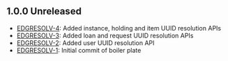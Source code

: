 ## 1.0.0 Unreleased
 * [EDGRESOLV-4](https://issues.folio.org/browse/EDGRESOLV-4): Added instance, holding and item UUID resolution APIs
 * [EDGRESOLV-3](https://issues.folio.org/browse/EDGRESOLV-3): Added loan and request UUID resolution APIs
 * [EDGRESOLV-2](https://issues.folio.org/browse/EDGRESOLV-2): Added user UUID resolution API
 * [EDGRESOLV-1](https://issues.folio.org/browse/EDGRESOLV-1): Initial commit of boiler plate